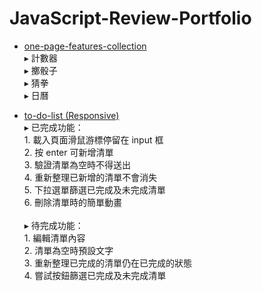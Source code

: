# JavaScript-Review-Portfolio

* [one-page-features-collection]() <br>
▸ 計數器 <br>
▸ 擲骰子 <br>
▸ 猜拳 <br>
▸ 日曆 <br>

* [to-do-list (Responsive)](https://shihchinghuang.github.io/JavaScript-Review-Portfolio/public/to-do-list/index.html) <br>
▸ 已完成功能：<br>1. 載入頁面滑鼠游標停留在 input 框 <br>
  2. 按 enter 可新增清單 <br>
  3. 驗證清單為空時不得送出 <br>
  4. 重新整理已新增的清單不會消失 <br>
  5. 下拉選單篩選已完成及未完成清單 <br>
  6. 刪除清單時的簡單動畫 <br> <br>
▸ 待完成功能： <br>1. 編輯清單內容 <br>
  2. 清單為空時預設文字 <br>
  3. 重新整理已完成的清單仍在已完成的狀態 <br>
  4. 嘗試按鈕篩選已完成及未完成清單
